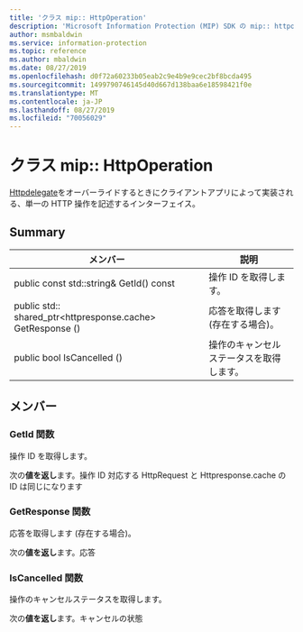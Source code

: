 ```yaml
---
title: 'クラス mip:: HttpOperation'
description: 'Microsoft Information Protection (MIP) SDK の mip:: httpoperation クラスについて説明します。'
author: msmbaldwin
ms.service: information-protection
ms.topic: reference
ms.author: mbaldwin
ms.date: 08/27/2019
ms.openlocfilehash: d0f72a60233b05eab2c9e4b9e9cec2bf8bcda495
ms.sourcegitcommit: 1499790746145d40d667d138baa6e18598421f0e
ms.translationtype: MT
ms.contentlocale: ja-JP
ms.lasthandoff: 08/27/2019
ms.locfileid: "70056029"
---
```

# <a name="class-miphttpoperation"></a>クラス mip:: HttpOperation 
[Httpdelegate](class_mip_httpdelegate.md)をオーバーライドするときにクライアントアプリによって実装される、単一の HTTP 操作を記述するインターフェイス。
  
## <a name="summary"></a>Summary
 メンバー                        | 説明                                
--------------------------------|---------------------------------------------
public const std::string& GetId() const  |  操作 ID を取得します。
public std:: shared_ptr\<httpresponse.cache\> GetResponse ()  |  応答を取得します (存在する場合)。
public bool IsCancelled ()  |  操作のキャンセルステータスを取得します。
  
## <a name="members"></a>メンバー
  
### <a name="getid-function"></a>GetId 関数
操作 ID を取得します。

  
次の**値を返し**ます。操作 ID 対応する HttpRequest と Httpresponse.cache の ID は同じになります
  
### <a name="getresponse-function"></a>GetResponse 関数
応答を取得します (存在する場合)。

  
次の**値を返し**ます。応答
  
### <a name="iscancelled-function"></a>IsCancelled 関数
操作のキャンセルステータスを取得します。

  
次の**値を返し**ます。キャンセルの状態